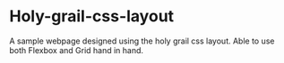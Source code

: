# Holy-grail-css-layout
A sample webpage designed using the holy grail css layout. Able to use both Flexbox and Grid hand in hand.

